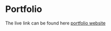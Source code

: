 # Portfolio

The live link can be found here [ portfolio website ](https://alena18.github.io/MyPortofolio/)
